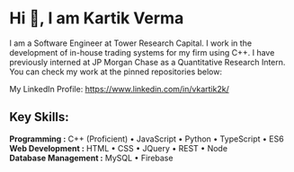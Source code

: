 # Hi 👋, I am Kartik Verma


I am a Software Engineer at Tower Research Capital. I work in the development of in-house trading systems for my firm using C++. I have previously interned at JP Morgan Chase as a Quantitative Research Intern. You can check my work at the pinned repositories below:

My LinkedIn Profile: https://www.linkedin.com/in/vkartik2k/

## Key Skills: 
**Programming :** C++ (Proficient) • JavaScript • Python • TypeScript • ES6    
**Web Development :** HTML • CSS • JQuery • REST • Node  
**Database Management :** MySQL • Firebase    
